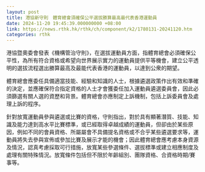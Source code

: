```yaml
---
layout: post
title: 港協新守則　體育總會須確保公平選拔勝算最高最代表香港運動員
date: 2024-11-20 19:45:39.000000000 +08:00
link: https://news.rthk.hk/rthk/ch/component/k2/1780131-20241120.htm
categories: rthk
---
```


港協暨奧委會發表《機構管治守則》，在選拔運動員方面，指體育總會必須確保公平性，為所有符合資格或希望向世界展示實力的運動員提供平等機會，建立公平透明的選拔流程選出勝算最高及最能代表香港的運動員，以達到公衆的期望。

體育總會應委任具備適當技能、經驗和知識的人士，根據遴選政策作出有效和準確的決定，並應確保符合指定資格的人士才會獲委任加入運動員遴選委員會，因此必須篩選有關人選的資歷和背景。體育總會亦應制定上訴機制，包括上訴委員會及處理上訴的程序。

針對放寬運動員參與遴選或比賽的資格，守則指出，對於具有顯著潛質、技能、知識及能力達到高水平比賽標準，或已經取得卓越成績的運動員，但卻由於某些原因，例如不同的會員資格、所屬屬會不具備提名資格或不合乎某些遴選要求等，運動員將失去參與宣佈或參加比賽及展示才能的機會；因此體育總會應考慮本身資源及情況，認真考慮採取可行措施，放寬某些參選條件、選拔標準或建立相應制度及處理有關特殊情況。放寬條件包括但不限於年齡組別、團隊資格、合資格時期/賽事等。
